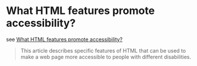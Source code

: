 # What HTML features promote accessibility?

see [What HTML features promote accessibility?](https://developer.mozilla.org/en-US/docs/Learn/Common_questions/HTML_features_for_accessibility)

> This article describes specific features of HTML that can be used to make a web page more accessible to people with different disabilities.

## 